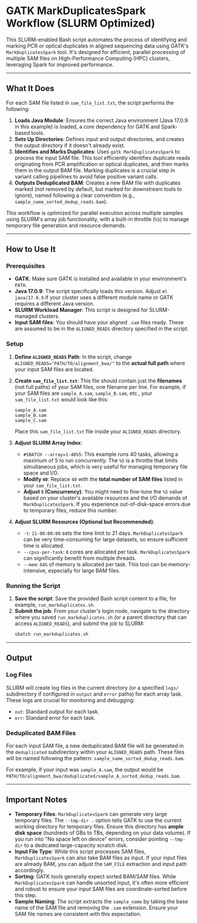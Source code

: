 # GATK MarkDuplicatesSpark Workflow (SLURM Optimized)

This SLURM-enabled Bash script automates the process of identifying and marking PCR or optical duplicates in aligned sequencing data using GATK's `MarkDuplicatesSpark` tool. It's designed for efficient, parallel processing of multiple SAM files on High-Performance Computing (HPC) clusters, leveraging Spark for improved performance.

---

## What It Does

For each SAM file listed in `sam_file_list.txt`, the script performs the following:

1.  **Loads Java Module**: Ensures the correct Java environment (Java 17.0.9 in this example) is loaded, a core dependency for GATK and Spark-based tools.
2.  **Sets Up Directories**: Defines input and output directories, and creates the output directory if it doesn't already exist.
3.  **Identifies and Marks Duplicates**: Uses `gatk MarkDuplicatesSpark` to process the input SAM file. This tool efficiently identifies duplicate reads originating from PCR amplification or optical duplicates, and then marks them in the output BAM file. Marking duplicates is a crucial step in variant calling pipelines to avoid false positive variant calls.
4.  **Outputs Deduplicated BAM**: Creates a new BAM file with duplicates marked (not removed by default, but marked for downstream tools to ignore), named following a clear convention (e.g., `sample_name_sorted_dedup_reads.bam`).

This workflow is optimized for parallel execution across multiple samples using SLURM's array job functionality, with a built-in throttle (`%5`) to manage temporary file generation and resource demands.

---

## How to Use It

### Prerequisites

* **GATK**: Make sure GATK is installed and available in your environment's `PATH`.
* **Java 17.0.9**: The script specifically loads this version. Adjust `ml java/17.0.9` if your cluster uses a different module name or GATK requires a different Java version.
* **SLURM Workload Manager**: This script is designed for SLURM-managed clusters.
* **Input SAM files**: You should have your aligned `.sam` files ready. These are assumed to be in the `ALIGNED_READS` directory specified in the script.

### Setup

1.  **Define `ALIGNED_READS` Path**: In the script, change `ALIGNED_READS="PATH/TO/alignment_bwa/"` to the **actual full path** where your input SAM files are located.

2.  **Create `sam_file_list.txt`**: This file should contain just the **filenames** (not full paths) of your SAM files, one filename per line. For example, if your SAM files are `sample_A.sam`, `sample_B.sam`, etc., your `sam_file_list.txt` would look like this:
    ```
    sample_A.sam
    sample_B.sam
    sample_C.sam
    ```
    Place this `sam_file_list.txt` file inside your `ALIGNED_READS` directory.

3.  **Adjust SLURM Array Index**:
    * `#SBATCH --array=1-40%5`: This example runs 40 tasks, allowing a maximum of 5 to run concurrently. The `%5` is a throttle that limits simultaneous jobs, which is very useful for managing temporary file space and I/O.
    * **Modify `40`**: Replace `40` with the **total number of SAM files** listed in your `sam_file_list.txt`.
    * **Adjust `5` (Concurrency)**: You might need to fine-tune the `%5` value based on your cluster's available resources and the I/O demands of `MarkDuplicatesSpark`. If you experience out-of-disk-space errors due to temporary files, reduce this number.

4.  **Adjust SLURM Resources (Optional but Recommended)**:
    * `-t`: `21-00:00:00` sets the time limit to 21 days. `MarkDuplicatesSpark` can be very time-consuming for large datasets, so ensure sufficient time is allocated.
    * `--cpus-per-task`: `8` cores are allocated per task. `MarkDuplicatesSpark` can significantly benefit from multiple threads.
    * `--mem`: `64G` of memory is allocated per task. This tool can be memory-intensive, especially for large BAM files.

### Running the Script

1.  **Save the script**: Save the provided Bash script content to a file, for example, `run_markduplicates.sh`.
2.  **Submit the job**: From your cluster's login node, navigate to the directory where you saved `run_markduplicates.sh` (or a parent directory that can access `ALIGNED_READS`), and submit the job to SLURM:
    ```bash
    sbatch run_markduplicates.sh
    ```

---

## Output

### Log Files

SLURM will create log files in the current directory (or a specified `logs/` subdirectory if configured in `output` and `error` paths) for each array task. These logs are crucial for monitoring and debugging:

* `out`: Standard output for each task.
* `err`: Standard error for each task.

### Deduplicated BAM Files

For each input SAM file, a new deduplicated BAM file will be generated in the `deduplicated` subdirectory within your `ALIGNED_READS` path. These files will be named following the pattern: `sample_name_sorted_dedup_reads.bam`.

For example, if your input was `sample_A.sam`, the output would be `PATH/TO/alignment_bwa/deduplicated/sample_A_sorted_dedup_reads.bam`.

---

## Important Notes

* **Temporary Files**: `MarkDuplicatesSpark` can generate very large temporary files. The `--tmp-dir .` option tells GATK to use the current working directory for temporary files. Ensure this directory has **ample disk space** (hundreds of GBs to TBs, depending on your data volume). If you run into "No space left on device" errors, consider pointing `--tmp-dir` to a dedicated large-capacity scratch disk.
* **Input File Type**: While this script processes SAM files, `MarkDuplicatesSpark` can also take BAM files as input. If your input files are already BAM, you can adjust the `SAM_FILE` extraction and input path accordingly.
* **Sorting**: GATK tools generally expect sorted BAM/SAM files. While `MarkDuplicatesSpark` can handle unsorted input, it's often more efficient and robust to ensure your input SAM files are coordinate-sorted before this step.
* **Sample Naming**: The script extracts the `sample_name` by taking the base name of the SAM file and removing the `.sam` extension. Ensure your SAM file names are consistent with this expectation.
